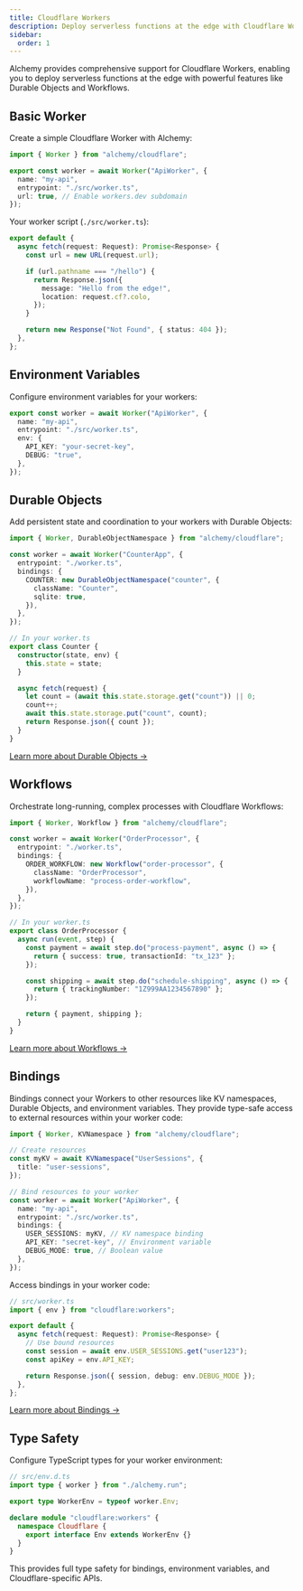```yaml
---
title: Cloudflare Workers
description: Deploy serverless functions at the edge with Cloudflare Workers. Learn how to build fast, scalable applications with Alchemy's Cloudflare Worker resources.
sidebar:
  order: 1
---
```


Alchemy provides comprehensive support for Cloudflare Workers, enabling you to deploy serverless functions at the edge with powerful features like Durable Objects and Workflows.

## Basic Worker

Create a simple Cloudflare Worker with Alchemy:

```ts
import { Worker } from "alchemy/cloudflare";

export const worker = await Worker("ApiWorker", {
  name: "my-api",
  entrypoint: "./src/worker.ts",
  url: true, // Enable workers.dev subdomain
});
```

Your worker script (`./src/worker.ts`):

```ts
export default {
  async fetch(request: Request): Promise<Response> {
    const url = new URL(request.url);

    if (url.pathname === "/hello") {
      return Response.json({
        message: "Hello from the edge!",
        location: request.cf?.colo,
      });
    }

    return new Response("Not Found", { status: 404 });
  },
};
```

## Environment Variables

Configure environment variables for your workers:

```ts
export const worker = await Worker("ApiWorker", {
  name: "my-api",
  entrypoint: "./src/worker.ts",
  env: {
    API_KEY: "your-secret-key",
    DEBUG: "true",
  },
});
```

## Durable Objects

Add persistent state and coordination to your workers with Durable Objects:

```ts
import { Worker, DurableObjectNamespace } from "alchemy/cloudflare";

const worker = await Worker("CounterApp", {
  entrypoint: "./worker.ts",
  bindings: {
    COUNTER: new DurableObjectNamespace("counter", {
      className: "Counter",
      sqlite: true,
    }),
  },
});

// In your worker.ts
export class Counter {
  constructor(state, env) {
    this.state = state;
  }

  async fetch(request) {
    let count = (await this.state.storage.get("count")) || 0;
    count++;
    await this.state.storage.put("count", count);
    return Response.json({ count });
  }
}
```

[Learn more about Durable Objects →](./cloudflare-durable-objects.md)

## Workflows

Orchestrate long-running, complex processes with Cloudflare Workflows:

```ts
import { Worker, Workflow } from "alchemy/cloudflare";

const worker = await Worker("OrderProcessor", {
  entrypoint: "./worker.ts",
  bindings: {
    ORDER_WORKFLOW: new Workflow("order-processor", {
      className: "OrderProcessor",
      workflowName: "process-order-workflow",
    }),
  },
});

// In your worker.ts
export class OrderProcessor {
  async run(event, step) {
    const payment = await step.do("process-payment", async () => {
      return { success: true, transactionId: "tx_123" };
    });

    const shipping = await step.do("schedule-shipping", async () => {
      return { trackingNumber: "1Z999AA1234567890" };
    });

    return { payment, shipping };
  }
}
```

[Learn more about Workflows →](./cloudflare-workflows.md)

## Bindings

Bindings connect your Workers to other resources like KV namespaces, Durable Objects, and environment variables. They provide type-safe access to external resources within your worker code:

```ts
import { Worker, KVNamespace } from "alchemy/cloudflare";

// Create resources
const myKV = await KVNamespace("UserSessions", {
  title: "user-sessions",
});

// Bind resources to your worker
const worker = await Worker("ApiWorker", {
  name: "my-api",
  entrypoint: "./src/worker.ts",
  bindings: {
    USER_SESSIONS: myKV, // KV namespace binding
    API_KEY: "secret-key", // Environment variable
    DEBUG_MODE: true, // Boolean value
  },
});
```

Access bindings in your worker code:

```ts
// src/worker.ts
import { env } from "cloudflare:workers";

export default {
  async fetch(request: Request): Promise<Response> {
    // Use bound resources
    const session = await env.USER_SESSIONS.get("user123");
    const apiKey = env.API_KEY;

    return Response.json({ session, debug: env.DEBUG_MODE });
  },
};
```

[Learn more about Bindings →](../concepts/bindings.md)

## Type Safety

Configure TypeScript types for your worker environment:

```ts
// src/env.d.ts
import type { worker } from "./alchemy.run";

export type WorkerEnv = typeof worker.Env;

declare module "cloudflare:workers" {
  namespace Cloudflare {
    export interface Env extends WorkerEnv {}
  }
}
```

This provides full type safety for bindings, environment variables, and Cloudflare-specific APIs.
